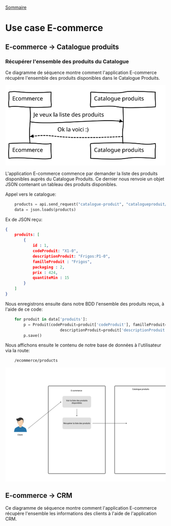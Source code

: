 [Sommaire](https://ursi-2020.github.io/e-commerce/)

# Use case E-commerce

## E-commerce -> Catalogue produits

### Récupérer l'ensemble des produits du Catalogue

Ce diagramme de séquence montre comment l'application E-commerce récupère l'ensemble des produits disponibles dans le Catalogue Produits.

![Diagramme de séquence](./sequence_prduits.svg)

L'application E-commerce commence par demander la liste des produits disponibles auprès du Catalogue Produits.
Ce dernier nous renvoie un objet JSON contenant un tableau des produits disponibles.

Appel vers le catalogue:

```python
    products = api.send_request("catalogue-produit", "catalogueproduit/api/data")
    data = json.loads(products)
```

Ex de JSON reçu:

```json
{
    produits: [
        {
            id : 1,
            codeProduit: "X1-0",
            descriptionProduit: "Frigos:P1-0",
            familleProduit : "Frigos",
            packaging : 2,
            prix : 424,
            quantiteMin : 15
        }
    ]
}
```

Nous enregistrons ensuite dans notre BDD l'ensemble des produits reçus, à l'aide de ce code:

```python
    for produit in data['produits']:
        p = Produit(codeProduit=produit['codeProduit'], familleProduit=produit['familleProduit'],
                        descriptionProduit=produit['descriptionProduit'], prix=produit['prix'], quantiteMin=1, packaging=0)
        p.save()
```

Nous affichons ensuite le contenu de notre base de données à l'utilisateur via la route:
```
    /ecommerce/products
```

![Diagramme de séquence](./usecase_produits.svg)

## E-commerce -> CRM

Ce diagramme de séquence montre comment l'application E-commerce récupère l'ensemble les informations des clients à l'aide de l'application CRM.